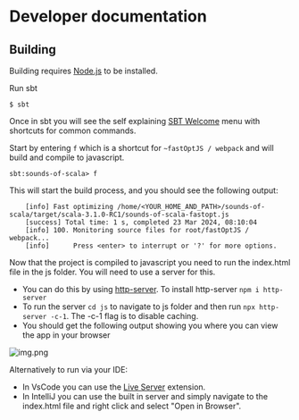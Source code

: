# Developer documentation


## Building


Building requires [Node.js](https://nodejs.org/en/) to be installed. 

Run sbt

    $ sbt

Once in sbt you will see the self explaining [SBT Welcome](https://github.com/reibitto/sbt-welcome) menu with shortcuts for common commands. 

Start by entering ```f``` which is a shortcut for ```~fastOptJS / webpack``` and will build and compile to javascript.

    sbt:sounds-of-scala> f

This will start the build process, and you should see the following output:
    
        [info] Fast optimizing /home/<YOUR_HOME_AND_PATH>/sounds-of-scala/target/scala-3.1.0-RC1/sounds-of-scala-fastopt.js
        [success] Total time: 1 s, completed 23 Mar 2024, 08:10:04
        [info] 100. Monitoring source files for root/fastOptJS / webpack...
        [info]      Press <enter> to interrupt or '?' for more options.

Now that the project is compiled to javascript you need to run the index.html file in the js folder. You will need to use a server for this.

- You can do this by using [http-server](https://www.npmjs.com/package/http-server). To install http-server ```npm i http-server``` 
- To run the server ```cd js``` to navigate to js folder and then run ```npx http-server -c-1```. The -c-1 flag is to disable caching.
- You should get the following output showing you where you can view the app in your browser

![img.png](img.png)

Alternatively to run via your IDE:
- In VsCode you can use the [Live Server](https://marketplace.visualstudio.com/items?itemName=ritwickdey.LiveServer) extension.
- In IntelliJ you can use the built in server and simply navigate to the index.html file and right click and select "Open in Browser".
